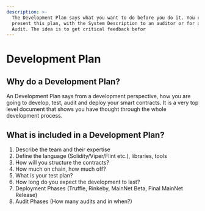 ```yaml
---
description: >-
  The Development Plan says what you want to do before you do it. You can
  present this plan, with the System Description to an auditor or for an Initial
  Audit. The idea is to get critical feedback befor
---
```


# Development Plan

## Why do a Development Plan?

An Development Plan says from a development perspective, how you are going to develop, test, audit and deploy your smart contracts. It is a very top level document that shows you have thought through the whole development process.

## What is included in a Development Plan?

1. Describe the team and their expertise
2. Define the language \(Solidity/Viper/Flint etc.\), libraries, tools
3. How will you structure the contracts?
4. How much on chain, how much off?
5. What is your test plan?
6. How long do you expect the development to last?
7. Deployment Phases \(Truffle, Rinkeby, MainNet Beta, Final MainNet Release\)
8. Audit Phases \(How many audits and in when?\)

  
  


